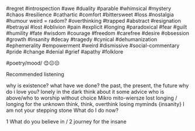 #regret 
#introspection 
#awe 
#duality 
#parable 
#whimsical 
#mystery 
#chaos 
#resilience 
#cathartic 
#comfort 
#bittersweet 
#loss 
#nostalgia 
#humour 
weird = radom?
#overthinking 
#trapped 
#abstract
#resignation 
#betrayal 
#lost 
#oblivion 
#pain 
#explicit
#longing 
#paradoxical 
#fear 
#guilt 
#humility 
#fate 
#wisdom 
#courage 
#freedom 
#carefree
#desire 
#obsession
#growth
#insanity 
#decay 
#tragedy
#cynical 
#dehumanization
#ephemerality 
#empowerment
#weird 
#dismissive 
#social-commentary 
#pride 
#change 
#denial 
#grief 
#apathy 
#folklore 



#poetry/mood/ 😊😐😔

Recommended listening

why is existence?
what have we done? the past, the present, the future
why do i love you?
lonely in the dark
think about it
some advice
who is above/who to worship
without choice
Mikro mito-wiersze
lost longing / longing for the unknown
think, think, overthink
losing myminds {insanity}
I am not your stepping stone
What do I do now? 

1 What do you believe in / 2 journey for the insane